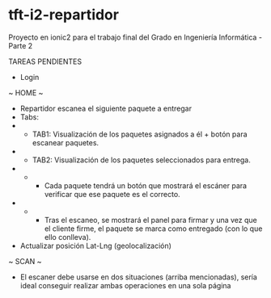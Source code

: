 # tft-i2-repartidor
Proyecto en ionic2 para el trabajo final del Grado en Ingeniería Informática - Parte 2

TAREAS PENDIENTES

- Login

~ HOME ~
- Repartidor escanea el siguiente paquete a entregar
- Tabs:
- * TAB1: Visualización de los paquetes asignados a él + botón para escanear paquetes.
- * TAB2: Visualización de los paquetes seleccionados para entrega. 
- * - Cada paquete tendrá un botón que mostrará el escáner para verificar que ese paquete es el correcto.
- * - Tras el escaneo, se mostrará el panel para firmar y una vez que el cliente firme, el paquete se marca como entregado (con lo que ello conlleva).
- Actualizar posición Lat-Lng (geolocalización)

~ SCAN ~
- El escaner debe usarse en dos situaciones (arriba mencionadas), sería ideal conseguir realizar ambas operaciones en una sola página